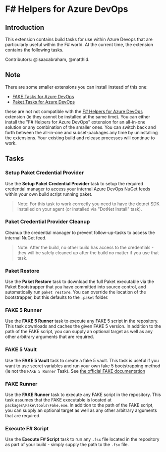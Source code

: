 F# Helpers for Azure DevOps
==========================================

Introduction
------------
This extension contains build tasks for use within Azure Devops that are particularly
useful within the F# world. At the current time, the extension contains the following tasks.

Contributors: @isaacabraham, @matthid.

Note
-----

There are some smaller extensions you can install instead of this one:

- [FAKE Tasks for Azure DevOps](https://marketplace.visualstudio.com/items?itemName=isaacabraham.fake-build)
- [Paket Tasks for Azure DevOps](https://marketplace.visualstudio.com/items?itemName=isaacabraham.paket)

these are not not compatible with the [F# Helpers for Azure DevOps](https://marketplace.visualstudio.com/items?itemName=isaacabraham.fsharp-helpers-extension) extension (ie they cannot be installed at the same time). You can either install the "F# Helpers for Azure DevOps" extension for an all-in-one solution or any combination of the smaller ones. You can switch back and forth between the all-in-one and subset-packages any time by uninstalling the extensions. Your existing build and release processes will continue to work.

Tasks
-----

### Setup Paket Credential Provider
Use the **Setup Paket Credential Provider** task to setup the required credential manager to access your internal Azure DevOps NuGet feeds within your own build script running paket.

> Note: For this task to work correctly you need to have the dotnet SDK installed on your agent (or installed via "DotNet Install" task).

### Paket Credential Provider Cleanup
Cleanup the credential manager to prevent follow-up-tasks to access the internal NuGet feed.

> Note: After the build, no other build has access to the credentials - they will be safely cleaned up after the build no matter if you use that task.

### Paket Restore
Use the **Paket Restore** task to download the full Paket executable via the Paket Bootstrapper
that you have committed into source control, and automatically run ```paket restore```. You can
override the location of the bootstrapper, but this defaults to the ```.paket``` folder.

### FAKE 5 Runner
Use the **FAKE 5 Runner** task to execute any FAKE 5 script in the repository. This task downloads
and caches the given FAKE 5 version. In addition to the path of the FAKE script, you can supply 
an optional target as well as any other arbitrary arguments that are required.

### FAKE 5 Vault
Use the **FAKE 5 Vault** task to create a fake 5 vault. This task is useful if you want to use secret variables and run your own fake 5 bootstrapping method (ie not the `FAKE 5 Runner` Task). See [the official FAKE documentation](https://fake.build/apidocs/v5/fake-buildserver-teamfoundation.html)

### FAKE Runner
Use the **FAKE Runner** task to execute any FAKE script in the repository. This task assumes that
the FAKE executable is located at ```packages\Fake\tools\Fake.exe```. In addition to the path of
the FAKE script, you can supply an optional target as well as any other arbitrary arguments that are
required.

### Execute F# Script
Use the **Execute F# Script** task to run any ```.fsx``` file located in the repository as part of
your build - simply supply the path to the ```.fsx``` file.